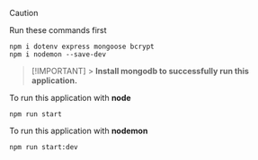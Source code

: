 > [!CAUTION]
> Run these commands first
>
> ```shell
> npm i dotenv express mongoose bcrypt
> npm i nodemon --save-dev
> ```

> [!IMPORTANT] > **Install mongodb to successfully run this application.**

To run this application with **node**

```shell
npm run start
```

To run this application with **nodemon**

```shell
npm run start:dev
```
